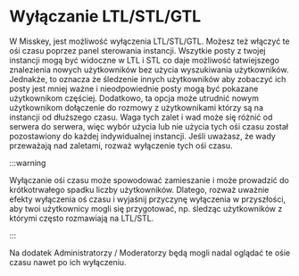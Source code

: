 # Wyłączanie LTL/STL/GTL

W Misskey, jest możliwość wyłączenia LTL/STL/GTL. Możesz też włączyć te ośi czasu poprzez panel sterowania instancji.
Wszytkie posty z twojej instancji mogą być widoczne w LTL i STL co daje możliwość łatwiejszego znalezienia nowych użytkowników bez użycia wyszukiwania użytkowników. Jednakże, to oznacza że śledzenie innych użytkowników aby zobaczyć ich posty jest mniej ważne i nieodpowiednie posty mogą być pokazane użytkownikom częściej. Dodatkowo, ta opcja może utrudnić nowym użytkownikom dołączenie do rozmowy z użytkownikami którzy są na instancji od dłuższego czasu. Waga tych zalet i wad może się różnić od serwera do serwera, więc wybór użycia lub nie użycia tych ośi czasu został pozostawiony do każdej indywidualnej instancji. Jeśli uważasz, że wady przeważają nad zaletami, rozważ wyłączenie tych ośi czasu.

:::warning

Wyłączanie ośi czasu może spowodować zamieszanie i może prowadzić do krótkotrwałego spadku liczby użytkowników. Dlatego, rozważ uważnie efekty wyłączenia oś czasu i wyjaśnij przyczynę wyłączenia w przyszłości, aby twoi użytkownicy mogli się przygotować, np. śledząc użytkowników z którymi często rozmawiają na LTL/STL.

:::

Na dodatek Administratorzy / Moderatorzy będą mogli nadal oglądać te ośie czasu nawet po ich wyłączeniu.
